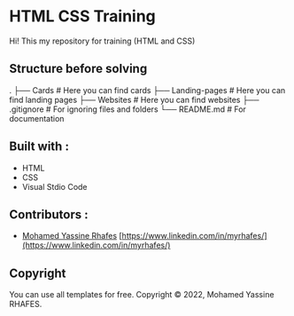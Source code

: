 # HTML CSS Training
Hi!
This my repository for training (HTML and CSS)

## Structure before solving

.
├── Cards                   # Here you can find cards
├── Landing-pages           # Here you can find landing pages
├── Websites                # Here you can find websites
├── .gitignore              # For ignoring files and folders
└── README.md               # For documentation

## Built with :

- HTML
- CSS
- Visual Stdio Code

## Contributors :

-  [Mohamed Yassine Rhafes](https://github.com/myrhafes) [https://www.linkedin.com/in/myrhafes/](https://www.linkedin.com/in/myrhafes/)

## Copyright

You can use all templates for free.
Copyright © 2022, Mohamed Yassine RHAFES.


